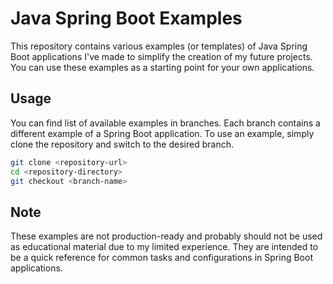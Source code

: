 # Java Spring Boot Examples
This repository contains various examples (or templates) of Java Spring Boot applications I've made to simplify the creation of my future projects. You can use these examples as a starting point for your own applications.

## Usage
You can find list of available examples in branches. Each branch contains a different example of a Spring Boot application. To use an example, simply clone the repository and switch to the desired branch.

```bash
git clone <repository-url>
cd <repository-directory>
git checkout <branch-name>
```

## Note
These examples are not production-ready and probably should not be used as educational material due to my limited experience. They are intended to be a quick reference for common tasks and configurations in Spring Boot applications.